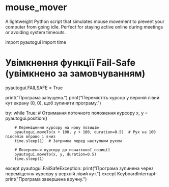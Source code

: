 # mouse_mover
A lightweight Python script that simulates mouse movement to prevent your computer from going idle. Perfect for staying active online during meetings or avoiding system timeouts.




import pyautogui
import time

# Увімкнення функції Fail-Safe (увімкнено за замовчуванням)
pyautogui.FAILSAFE = True

print("Програма запущена.")
print("Перемістіть курсор у верхній лівий кут екрану (0, 0), щоб зупинити програму.")

try:
    while True:
        # Отримання поточного положення курсору
        x, y = pyautogui.position()

        # Переміщення курсору на нову позицію
        pyautogui.moveTo(x + 100, y + 100, duration=0.5)  # Рух на 100 пікселів вправо і вниз
        time.sleep(1)  # Затримка перед наступним рухом

        # Повернення курсору до початкової позиції
        pyautogui.moveTo(x, y, duration=0.5)
        time.sleep(1)
except pyautogui.FailSafeException:
    print("Програма зупинена через переміщення курсору у верхній лівий кут.")
except KeyboardInterrupt:
    print("Програма завершена вручну.")
